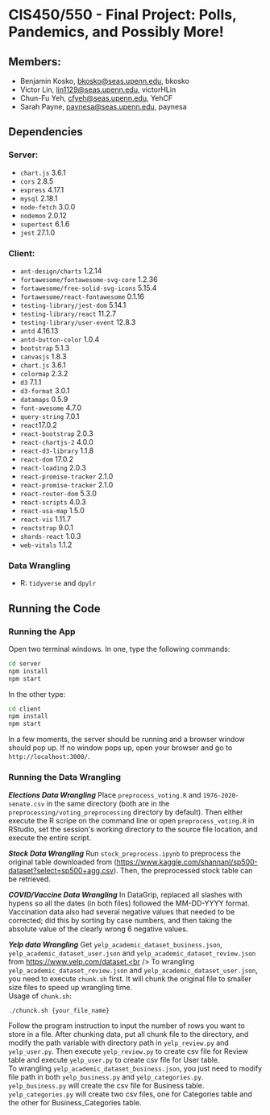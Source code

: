 
# CIS450/550 - Final Project: Polls, Pandemics, and Possibly More!
## Members: 
- Benjamin Kosko, bkosko@seas.upenn.edu, bkosko
- Victor Lin, lin1129@seas.upenn.edu, victorHLin
- Chun-Fu Yeh, cfyeh@seas.upenn.edu, YehCF
- Sarah Payne, paynesa@seas.upenn.edu, paynesa

## Dependencies 

### Server:
* `chart.js` 3.6.1
* `cors` 2.8.5
* `express` 4.17.1
* `mysql` 2.18.1
* `node-fetch` 3.0.0
* `nodemon` 2.0.12
* `supertest` 6.1.6
* `jest` 27.1.0

### Client: 
* `ant-design/charts` 1.2.14
* `fortawesome/fontawesome-svg-core` 1.2.36
* `fortawesome/free-solid-svg-icons` 5.15.4
* `fortawesome/react-fontawesome` 0.1.16
* `testing-library/jest-dom` 5.14.1
* `testing-library/react` 11.2.7
* `testing-library/user-event` 12.8.3
* `antd` 4.16.13
* `antd-button-color` 1.0.4
* `bootstrap` 5.1.3
* `canvasjs` 1.8.3
* `chart.js` 3.6.1
* `colormap` 2.3.2
* `d3` 7.1.1
* `d3-format` 3.0.1
* `datamaps` 0.5.9
* `font-awesome` 4.7.0
* `query-string` 7.0.1
* `react`17.0.2
* `react-bootstrap` 2.0.3
* `react-chartjs-2` 4.0.0
* `react-d3-library` 1.1.8
* `react-dom` 17.0.2
* `react-loading` 2.0.3
* `react-promise-tracker` 2.1.0
* `react-promise-tracker` 2.1.0
* `react-router-dom` 5.3.0
* `react-scripts` 4.0.3
* `react-usa-map` 1.5.0
* `react-vis` 1.11.7
* `reactstrap` 9.0.1
* `shards-react` 1.0.3
* `web-vitals` 1.1.2


### Data Wrangling
* R: `tidyverse` and `dpylr`


## Running the Code

### Running the App
Open two terminal windows. In one, type the following commands: 
```bash
cd server
npm install
npm start
```
In the other type: 
```bash
cd client
npm install
npm start
```
In a few moments, the server should be running and a browser window should pop up. If no window pops up, open your
browser and go to `http://localhost:3000/`. 


### Running the Data Wrangling

***Elections Data Wrangling*** Place `preprocess_voting.R` and `1976-2020-senate.csv` in the same directory (both are in the `preprocessing/voting_preprocessing`
directory by default). Then either execute the R scripe on the command line or open `preprocess_voting.R` in RStudio, set the session's working
directory to the source file location, and execute the entire script. 

***Stock Data Wrangling*** Run `stock_preprocess.ipynb` to preprocess the original table downloaded from (https://www.kaggle.com/shannanl/sp500-dataset?select=sp500+agg.csv). Then, the preprocessed stock table can be retrieved.

***COVID/Vaccine Data Wrangling***
In DataGrip, replaced all slashes with hypens so all the dates (in both files) followed the MM-DD-YYYY format. Vaccination data also had several negative values that needed to be corrected; did this by sorting by case numbers, and then taking the absolute value of the clearly wrong 6 negative values. 

***Yelp data Wrangling***
Get `yelp_academic_dataset_business.json`, `yelp_academic_dataset_user.json` and `yelp_academic_dataset_review.json` from https://www.yelp.com/dataset.<br />
To wrangling `yelp_academic_dataset_review.json` and `yelp_academic_dataset_user.json`, you need to execute `chunk.sh` first. It will chunk the original file to smaller size files to speed up wrangling time. <br />
Usage of `chunk.sh`: <br />
```
./chunck.sh {your_file_name}
```
Follow the program instruction to input the number of rows you want to store in a file. After chunking data, put all chunk file to the directory, and modify the path variable with directory path in `yelp_review.py` and `yelp_user.py`. Then execute `yelp_review.py` to create csv file for Review table and execute `yelp_user.py` to create csv file for User table.<br />
To wrangling `yelp_academic_dataset_business.json`, you just need to modify file path in both `yelp_business.py` and `yelp_categories.py`. `yelp_business.py` will create the csv file for Business table. `yelp_categories.py` will create two csv files, one for Categories table and the other for Business_Categories table.

